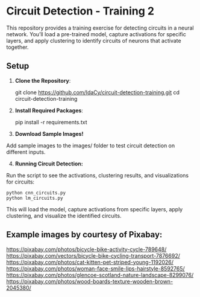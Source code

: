 # Circuit Detection - Training 2

This repository provides a training exercise for detecting circuits in a neural network. You’ll load a pre-trained model, capture activations for specific layers, and apply clustering to identify circuits of neurons that activate together.

## Setup

1. **Clone the Repository**:

    git clone https://github.com/IdaCy/circuit-detection-training.git
    cd circuit-detection-training

2. **Install Required Packages**:

    pip install -r requirements.txt

3. **Download Sample Images!**

Add sample images to the images/ folder to test circuit detection on different inputs.

4. **Running Circuit Detection:**

Run the script to see the activations, clustering results, and visualizations for circuits:

    python cnn_circuits.py
    python lm_circuits.py

This will load the model, capture activations from specific layers, apply clustering, and visualize the identified circuits.


## Example images by courtesy of Pixabay:
https://pixabay.com/photos/bicycle-bike-activity-cycle-789648/
https://pixabay.com/vectors/bicycle-bike-cycling-transport-7876692/
https://pixabay.com/photos/cat-kitten-pet-striped-young-1192026/
https://pixabay.com/photos/woman-face-smile-lips-hairstyle-8592765/
https://pixabay.com/photos/glencoe-scotland-nature-landscape-8299076/
https://pixabay.com/photos/wood-boards-texture-wooden-brown-2045380/
